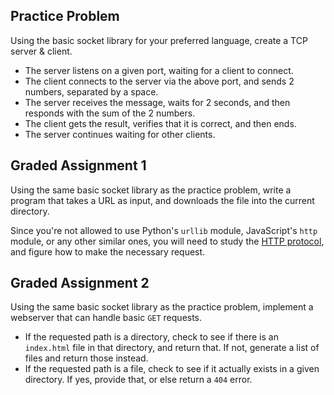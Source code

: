 
## Practice Problem

Using the basic socket library for your preferred language, create a TCP server & client.

- The server listens on a given port, waiting for a client to connect.
- The client connects to the server via the above port, and sends 2 numbers, separated by a space.
- The server receives the message, waits for 2 seconds, and then responds with the sum of the 2 numbers.
- The client gets the result, verifies that it is correct, and then ends.
- The server continues waiting for other clients.

## Graded Assignment 1

Using the same basic socket library as the practice problem, write a program that takes a URL as input, and downloads the file into the current directory.

Since you're not allowed to use Python's `urllib` module, JavaScript's `http` module, or any other similar ones, you will need to study the [HTTP protocol](https://www.httpwatch.com/httpgallery/introduction/), and figure how to make the necessary request.

## Graded Assignment 2

Using the same basic socket library as the practice problem, implement a webserver that can handle basic `GET` requests.
- If the requested path is a directory, check to see if there is an `index.html` file in that directory, and return that. If not, generate a list of files and return those instead.
- If the requested path is a file, check to see if it actually exists in a given directory. If yes, provide that, or else return a `404` error.
